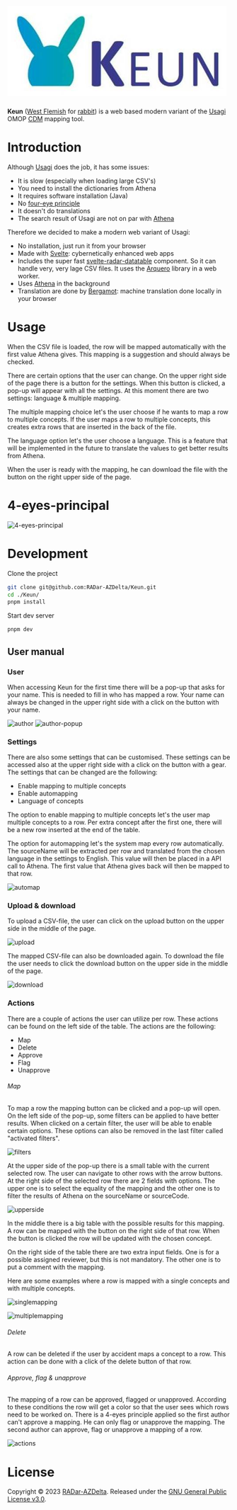 ![Keun](static/keun_logo.jpg)
===========

**Keun** ([West Flemish](https://en.wikipedia.org/wiki/West_Flemish) for [rabbit](https://anw-ivdnt-org.translate.goog/article/keun?_x_tr_sl=nl&_x_tr_tl=en&_x_tr_hl=nl&_x_tr_pto=wapp)) is a web based modern variant of the [Usagi](https://www.ohdsi.org/web/wiki/doku.php?id=documentation:software:usagi) OMOP [CDM](https://www.ohdsi.org/data-standardization/) mapping tool.

Introduction
============

Although [Usagi](https://www.ohdsi.org/web/wiki/doku.php?id=documentation:software:usagi) does the job, it has some issues:
- It is slow (especially when loading large CSV's)
- You need to install the dictionaries from Athena
- It requires software installation (Java)
- No [four-eye principle](https://en.wiktionary.org/wiki/four-eye_principle)
- It doesn't do translations
- The search result of Usagi are not on par with [Athena](https://athena.ohdsi.org/)

Therefore we decided to make a modern web variant of Usagi:
- No installation, just run it from your browser
- Made with [Svelte](https://svelte.dev/): cybernetically enhanced web apps
- Includes the super fast [svelte-radar-datatable](https://github.com/RADar-AZDelta/svelte-radar-datatable) component. So it can handle very, very lage CSV files. It uses the [Arquero](https://uwdata.github.io/arquero/) library in a web worker.
- Uses [Athena](https://athena.ohdsi.org/) in the background
- Translation are done by [Bergamot](https://browser.mt/): machine translation done locally in your browser

Usage
============

When the CSV file is loaded, the row will be mapped automatically with the first value Athena gives. This mapping is a suggestion and should always be checked.

There are certain options that the user can change. On the upper right side of the page there is a button for the settings.
When this button is clicked, a pop-up will appear with all the settings. At this moment there are two settings: language & multiple mapping.

The multiple mapping choice let's the user choose if he wants to map a row to multiple concepts. If the user maps a row to multiple concepts, this creates extra rows that are inserted in the back of the file.

The language option let's the user choose a language. This is a feature that will be implemented in the future to translate the values to get better results from Athena.

When the user is ready with the mapping, he can download the file with the button on the right upper side of the page.

4-eyes-principal
============

![4-eyes-principal](https://user-images.githubusercontent.com/71939691/236427929-1396d8ee-81ff-4af9-aedb-06666fe5f29b.png)


Development
============

Clone the project

```bash
git clone git@github.com:RADar-AZDelta/Keun.git
cd ./Keun/
pnpm install
```
Start dev server

```bash
pnpm dev
```

## User manual
### User
When accessing Keun for the first time there will be a pop-up that asks for your name. This is needed to fill in who has mapped a row. Your name can always be changed in the upper right side with a click on the button with your name.

![author](https://github.com/RADar-AZDelta/Keun/assets/71939691/3166759f-6150-4d60-971d-910b6fc0b717)
![author-popup](https://github.com/RADar-AZDelta/Keun/assets/71939691/b2f79fb4-5d4f-4975-9cfe-d42e512784d6)

### Settings
There are also some settings that can be customised. These settings can be accessed also at the upper right side with a click on the button with a gear. The settings that can be changed are the following:

- Enable mapping to multiple concepts
- Enable automapping
- Language of concepts

The option to enable mapping to multiple concepts let's the user map multiple concepts to a row. Per extra concept after the first one, there will be a new row inserted at the end of the table.

The option for automapping let's the system map every row automatically. The sourceName will be extracted per row and translated from the chosen language in the settings to English. This value will then be placed in a API call to Athena. The first value that Athena gives back will then be mapped to that row.

![automap](https://github.com/RADar-AZDelta/Keun/assets/71939691/3f4d6203-b840-4722-a28b-9654f1fe2f0f)

### Upload & download
To upload a CSV-file, the user can click on the upload button on the upper side in the middle of the page.

![upload](https://github.com/RADar-AZDelta/Keun/assets/71939691/386ab757-b50e-4b50-aa3b-b9c99663d502)

The mapped CSV-file can also be downloaded again. To download the file the user needs to click the download button on the upper side in the middle of the page.

![download](https://github.com/RADar-AZDelta/Keun/assets/71939691/276e2a83-e4d8-45c4-8cc6-302e14990c8e)

### Actions
There are a couple of actions the user can utilize per row. These actions can be found on the left side of the table. The actions are the following:

- Map
- Delete
- Approve
- Flag
- Unapprove

###### Map
To map a row the mapping button can be clicked and a pop-up will open. On the left side of the pop-up, some filters can be applied to have better results. When clicked on a certain filter, the user will be able to enable certain options. These options can also be removed in the last filter called "activated filters".

![filters](https://github.com/RADar-AZDelta/Keun/assets/71939691/f581a9a0-d2f1-48b2-8c48-d65b571b0bd7)

At the upper side of the pop-up there is a small table with the current selected row. The user can navigate to other rows with the arrow buttons. At the right side of the selected row there are 2 fields with options. The upper one is to select the equality of the mapping and the other one is to filter the results of Athena on the sourceName or sourceCode.

![upperside](https://github.com/RADar-AZDelta/Keun/assets/71939691/1321465d-466f-4a67-b577-9558e271f776)

In the middle there is a big table with the possible results for this mapping. A row can be mapped with the button on the right side of that row. When the button is clicked the row will be updated with the chosen concept.

On the right side of the table there are two extra input fields. One is for a possible assigned reviewer, but this is not mandatory. The other one is to put a comment with the mapping.

Here are some examples where a row is mapped with a single concepts and with multiple concepts.

![singlemapping](https://github.com/RADar-AZDelta/Keun/assets/71939691/086e130c-276a-413a-9892-92cbb8202ccf)

![multiplemapping](https://github.com/RADar-AZDelta/Keun/assets/71939691/27f4a26d-5a4a-434c-97cc-6da6fea467af)

###### Delete
A row can be deleted if the user by accident maps a concept to a row. This action can be done with a click of the delete button of that row.

###### Approve, flag & unapprove
The mapping of a row can be approved, flagged or unapproved. According to these conditions the row will get a color so that the user sees which rows need to be worked on. There is a 4-eyes principle applied so the first author can't approve a mapping. He can only flag or unapprove the mapping. The second author can approve, flag or unapprove a mapping of a row.

![actions](https://github.com/RADar-AZDelta/Keun/assets/71939691/94ab341a-4463-437d-b25c-3a609a74ef48)

License
========

Copyright © 2023 [RADar-AZDelta](mailto:radar@azdelta.be).
Released under the [GNU General Public License v3.0](LICENSE).
